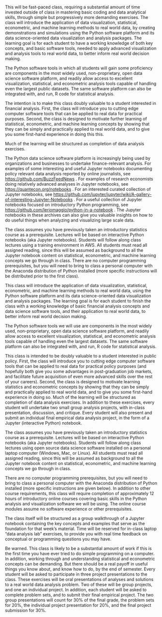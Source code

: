 This will be fast-paced class, requiring a substantial amount of time invested outside of class in mastering basic coding and data analytical skills, through simple but progressively more demanding exercises. The class will introduce the application of data visualization, statistical, econometric, and machine learning methods to real world data, by creating demonstrations and simulations using the Python software platform and its data science-oriented data visualization and analysis packages. The learning goal is for each student to have a working knowledge of both key concepts, and basic software tools, needed to apply advanced visualization and analysis tools to real world data, to better inform real world decision making.

The Python software tools in which all students will gain some proficiency are components in the most widely used, non-proprietary, open data science software platform, and readily allow access to excellent visualization, statistical, and econometric analysis tools capable of handling even the largest public datasets. The same software platform can also be integrated with, and run, R code for statistical analysis.

The intention is to make this class doubly valuable to a student interested in financial analysis. First, the class will introduce you to cutting edge computer software tools that can be applied to real data for practical purposes. Second, the class is designed to motivate further learning of statistical, econometric, and machine learning concepts by showing that they can be simply and practically applied to real world data, and to give you some first-hand experience in doing this this.

Much of the learning will be structured as completion of data analysis exercises. 

The Python data science software platform is increasingly being used by organizations and businesses to undertake finance-relevant analysis. For examples of some interesting and useful Jupyter notebooks documenting policy relevant data analysis reported by online journalists, see https://github.com/BuzzFeedNews . For examples of research economists doing relatively advanced analyses in Jupyter notebooks, see https://quantecon.org/notebooks . For an interested curated collection of Jupyter notebooks, see https://github.com/jupyter/jupyter/wiki/A-gallery-of-interesting-Jupyter-Notebooks . For a useful collection of Jupyter notebooks focused on introductory Python programming, see https://github.com/leriomaggio/python-in-a-notebook . The Jupyter notebooks in these archives can also give you valuable insights on how to do useful things when analyzing and visualizing large scale data.

The class assumes you have previously taken an introductory statistics course as a prerequisite. Lectures will be based on interactive Python notebooks (aka Jupyter notebooks). Students will follow along class lectures using a training environment in AWS. All students must read all assigned reading, since this will be assumed as background to all the Jupyter notebook content on statistical, econometric, and machine learning concepts we go through in class. There are no computer programming prerequisites, but you will need to bring to class a personal computer with the Anaconda distribution of Python installed (more specific instructions will be distributed prior to the first class).
 
This class will introduce the application of data visualization, statistical, econometric, and machine learning methods to real world data, using the Python software platform and its data science-oriented data visualization and analysis packages. The learning goal is for each student to finish the class with a working knowledge of basic financial analysis concepts and data science software tools, and their application to real world data, to better inform real world decision making.

The Python software tools we will use are components in the most widely used, non-proprietary, open data science software platform, and readily allow access to excellent visualization, statistical, and econometric analysis tools capable of handling even the largest datasets. The same software platform can also be integrated with, and run, R code for statistical analysis.

This class is intended to be doubly valuable to a student interested in public policy. First, the class will introduce you to cutting edge computer software tools that can be applied to real data for practical policy purposes (and hopefully both give you some advantages in post-graduation job markets, and facilitate future acquisition of even more advanced skills over the rest of your careers). Second, the class is designed to motivate learning statistics and econometric concepts by showing that they can be simply and practically applied to real world data, and to give you some first-hand experience in doing so.
Much of the learning will be structured as completion of data analysis exercises. In addition to these exercises, every student will undertake two small group analysis projects, with in-class presentation, discussion, and critique. Every student will also present and submit an individual final empirical data analysis project, in the form of a Jupyter (interactive Python) notebook.

The class assumes you have previously taken an introductory statistics course as a prerequisite. Lectures will be based on interactive Python notebooks (aka Jupyter notebooks). Students will follow along class lectures using open source data science software installed on a personal laptop computer (Windows, Mac, or Linux). All students must read all assigned reading, since this will be assumed as background to all the Jupyter notebook content on statistical, econometric, and machine learning concepts we go through in class.

There are no computer programming prerequisites, but you will need to bring to class a personal computer with the Anaconda distribution of Python installed (more specific instructions are given below). In addition to other course requirements, this class will require completion of approximately 12 hours of introductory online courses covering basic skills in the Python analysis and visualization software we will be using. The online course modules assume no software experience or other prerequisites.

The class itself will be structured as a group walkthrough of a Jupyter notebook containing the key concepts and examples that serve as the foundation for that week’s material. Time will be reserved for in-class laptop “data analysis lab” exercises, to provide you with real time feedback on conceptual or programming questions you may have.

Be warned. This class is likely to be a substantial amount of work if this is the first time you have ever tried to do simple programming on a computer. In addition, working through and understanding statistical and econometric concepts can be demanding. But there should be a real payoff in useful things you know about, and know how to do, by the end of semester.
Every student will be asked to participate in three project presentations to the class. These exercises will be oral presentations of analyses and solutions to a real world data analysis problem. Two of these will be group projects, and one an individual project. In addition, each student will be asked to complete problem sets, and to submit their final empirical project. The two group presentations will count for 30% of the final grade, the problem sets for 20%, the individual project presentation for 20%, and the final project submission for 30%.

